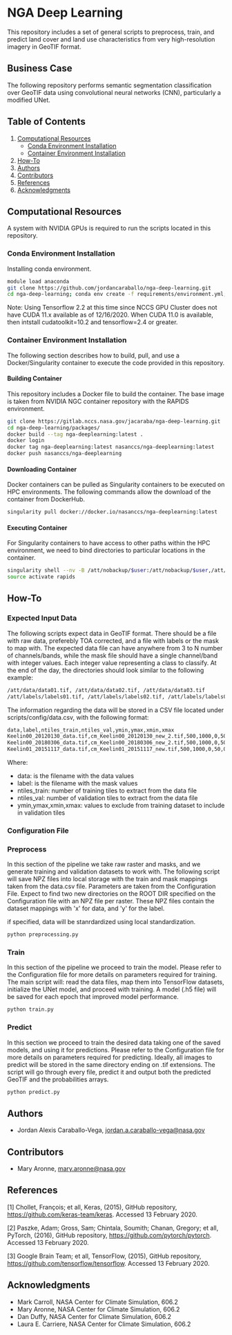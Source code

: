 # NGA Deep Learning

This repository includes a set of general scripts to preprocess, train, and predict
land cover and land use characteristics from very high-resolution imagery in GeoTIF format.

## Business Case

The following repository performs semantic segmentation classification over GeoTIF data using
convolutional neural networks (CNN), particularly a modified UNet.

## Table of Contents

1. [ Computational Resources ](#Computational_Resources)
   * [ Conda Environment Installation ](#Conda_Environment_Installation)
   * [ Container Environment Installation ](#Container_Environment_Installation)
2. [ How-To ](#How_To)
2. [ Authors ](#Authors)
3. [ Contributors ](#Contributors)
4. [ References ](#References)
5. [ Acknowledgments ](#Acknowledgments)

## Computational Resources <a name="Computational_Resources"></a>

A system with NVIDIA GPUs is required to run the scripts located in this repository.

### Conda Environment Installation <a name="Conda_Environment_Installation"></a>

Installing conda environment.

``` bash
module load anaconda
git clone https://github.com/jordancaraballo/nga-deep-learning.git
cd nga-deep-learning; conda env create -f requirements/environment.yml;
```

Note: Using Tensorflow 2.2 at this time since NCCS GPU Cluster does not have CUDA 11.x available as of 12/16/2020.
When CUDA 11.0 is available, then intstall cudatoolkit=10.2 and tensorflow=2.4 or greater.

### Container Environment Installation <a name="Container_Environment_Installation"></a>

The following section describes how to build, pull, and use a Docker/Singularity container to execute
the code provided in this repository.

#### Building Container

This repository includes a Docker file to build the container. The base image is taken from NVIDIA
NGC container repository with the RAPIDS environment.

```bash
git clone https://gitlab.nccs.nasa.gov/jacaraba/nga-deep-learning.git
cd nga-deep-learning/packages/
docker build --tag nga-deeplearning:latest .
docker login
docker tag nga-deeplearning:latest nasanccs/nga-deeplearning:latest
docker push nasanccs/nga-deeplearning
```

#### Downloading Container

Docker containers can be pulled as Singularity containers to be executed on HPC environments. The
following commands allow the download of the container from DockerHub.

```bash
singularity pull docker://docker.io/nasanccs/nga-deeplearning:latest
```

#### Executing Container

For Singularity containers to have access to other paths within the HPC environment, we need to bind
directories to particular locations in the container.

```bash
singularity shell --nv -B /att/nobackup/$user:/att/nobackup/$user,/att/gpfsfs/atrepo01/ILAB:/att/gpfsfs/atrepo01/ILAB nga-deeplearning_latest.sif
source activate rapids
```

## How-To

### Expected Input Data

The following scripts expect data in GeoTIF format. There should be a file with raw data, preferebly TOA corrected, and a file with
labels or the mask to map with. The expected data file can have anywhere from 3 to N number of channels/bands, while the mask file should
have a single channel/band with integer values. Each integer value representing a class to classify. At the end of the day, the directories
should look similar to the following example:

```bash
/att/data/data01.tif, /att/data/data02.tif, /att/data/data03.tif
/att/labels/labels01.tif, /att/labels/labels02.tif, /att/labels/labels03.tif
```

The information regarding the data will be stored in a CSV file located under scripts/config/data.csv, with the following format:

```bash
data,label,ntiles_train,ntiles_val,ymin,ymax,xmin,xmax
Keelin00_20120130_data.tif,cm_Keelin00_20120130_new_2.tif,500,1000,0,50,0,50
Keelin00_20180306_data.tif,cm_Keelin00_20180306_new_2.tif,500,1000,0,50,0,50
Keelin01_20151117_data.tif,cm_Keelin01_20151117_new.tif,500,1000,0,50,0,50
```

Where:

* data: is the filename with the data values
* label: is the filename with the mask values
* ntiles_train: number of training tiles to extract from the data file
* ntiles_val: number of validation tiles to extract from the data file
* ymin,ymax,xmin,xmax: values to exclude from training dataset to include in validation tiles

### Configuration File

### Preprocess

In this section of the pipeline we take raw raster and masks, and we generate training and validation
datasets to work with. The following script will save NPZ files into local storage with the train and mask
mappings taken from the data.csv file. Parameters are taken from the Configuration File. Expect to find two
new directories on the ROOT DIR specified on the Configuration file with an NPZ file per raster. These NPZ
files contain the dataset mappings with 'x' for data, and 'y' for the label.

if specified, data will be stanrdardized using local standardization.

```bash
python preprocessing.py
```

### Train

In this section of the pipeline we proceed to train the model. Please refer to the Configuration file for more
details on parameters required for training. The main script will: read the data files, map them into TensorFlow
datasets, initialize the UNet model, and proceed with training. A model (.h5 file) will be saved for each epoch
that improved model performance.

```bash
python train.py
```

### Predict

In this section we proceed to train the desired data taking one of the saved models, and using it for predictions.
Please refer to the Configuration file for more details on parameters required for predicting. Ideally, all images to
predict will be stored in the same directory ending on .tif extensions. The script will go through every file, predict
it and output both the predicted GeoTIF and the probabilities arrays.

```bash
python predict.py
```

## Authors

* Jordan Alexis Caraballo-Vega, <jordan.a.caraballo-vega@nasa.gov>

## Contributors

* Mary Aronne, <mary.aronne@nasa.gov>

## References

[1] Chollet, François; et all, Keras, (2015), GitHub repository, https://github.com/keras-team/keras. Accessed 13 February 2020.

[2] Paszke, Adam; Gross, Sam; Chintala, Soumith; Chanan, Gregory; et all, PyTorch, (2016), GitHub repository, https://github.com/pytorch/pytorch. Accessed 13 February 2020.

[3] Google Brain Team; et all, TensorFlow, (2015), GitHub repository, https://github.com/tensorflow/tensorflow. Accessed 13 February 2020.

## Acknowledgments

* Mark Carroll, NASA Center for Climate Simulation, 606.2
* Mary Aronne, NASA Center for Climate Simulation, 606.2
* Dan Duffy, NASA Center for Climate Simulation, 606.2
* Laura E. Carriere, NASA Center for Climate Simulation, 606.2

